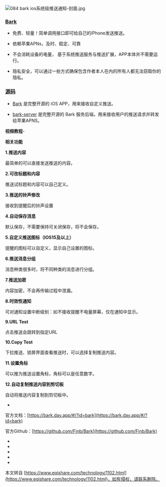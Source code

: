 ![084 bark ios系统级推送通知-封面.jpg](https://www.eqishare.com/zb_users/upload/2023/08/202308081691467078825841.jpg)

### [Bark](https://bark.day.app/#/?id=bark)

*   免费、轻量！简单调用接口即可给自己的iPhone发送推送。
    
*   依赖苹果APNs，及时、稳定、可靠
    
*   不会消耗设备的电量， 基于系统推送服务与推送扩展，APP本体并不需要运行。
    
*   隐私安全，可以通过一些方式确保包含作者本人在内的所有人都无法窃取你的隐私。
    

### [源码](https://bark.day.app/#/?id=%e6%ba%90%e7%a0%81)

*   [Bark](https://github.com/Finb/Bark) 是完整开源的 iOS APP，用来接收自定义推送。
    
*   [bark-server](https://github.com/Finb/bark-server) 是完整开源的 Bark 服务后端，用来接收用户的推送请求并转发给苹果APNS。
    

**视频教程**-

**相关功能**

**1.推送内容**

最简单的可以直接发送推送的内容。

**2.可改标题和内容**

推送试标题和内容可以自己定义。

**3.推送的铃声修改**

接收到提醒后的铃声设置

**4.自动保存消息**

默认保存，不需要保持可关闭保存，将不会保存。

**5.自定义推送图标（IOS15及以上）**

提醒的图标可以自定义，显示自己设置的图标。

**6.推送消息分组**

消息种类很多时，将不同种类的消息进行分组。

**7.推送加密**

内容加密，不会再传输过程中泄漏。

**8.时效性通知**

可对通知设置中断级别：如不接收提醒不电量屏幕，仅在通知中显示。

**9.URL Test**

点击推送会跳转到指定URL

**10.Copy Test**

下拉推送、锁屏界面查看推送时，可以选择复制推送内容。

**11.设置角标**

可以推为推送设置角标，角标可以是任意数字。

**12.自动复制推送内容到剪切板**

自动将推送内容复制到剪切板中。

-

官方文档：[https://bark.day.app/#/?id=bark](https://bark.day.app/#/?id=bark)

官方Github：[https://github.com/Finb/Bark](https://github.com/Finb/Bark)

-

-

-

-

-

本文转自 [https://www.eqishare.com/technology/1102.html](https://www.eqishare.com/technology/1102.html)，如有侵权，请联系删除。